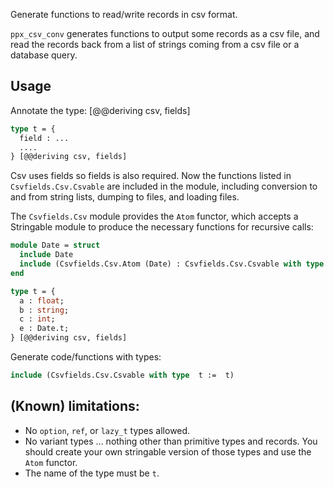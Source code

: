 Generate functions to read/write records in csv format.

`ppx_csv_conv` generates functions to output some records as a csv
file, and read the records back from a list of strings coming from a
csv file or a database query.

Usage
-----

Annotate the type: [@@deriving csv, fields]

```ocaml
type t = {
  field : ...
  ....
} [@@deriving csv, fields]
```

Csv uses fields so fields is also required. Now the functions listed
in `Csvfields.Csv.Csvable` are included in the module, including
conversion to and from string lists, dumping to files, and loading
files.

The `Csvfields.Csv` module provides the `Atom` functor, which accepts a
Stringable module to produce the necessary functions for recursive
calls:

```ocaml
module Date = struct
  include Date
  include (Csvfields.Csv.Atom (Date) : Csvfields.Csv.Csvable with type t := t)
end

type t = {
  a : float;
  b : string;
  c : int;
  e : Date.t;
} [@@deriving csv, fields]
```

Generate code/functions with types:

```ocaml
include (Csvfields.Csv.Csvable with type  t :=  t)
```

(Known) limitations:
--------------------

- No `option`, `ref`, or `lazy_t` types allowed.
- No variant types ... nothing other than primitive types and
  records. You should create your own stringable version of those
  types and use the `Atom` functor.
- The name of the type must be `t`.
